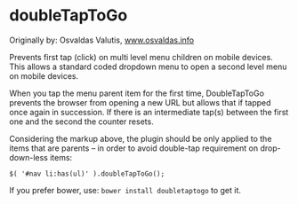 doubleTapToGo
=============
Originally by: Osvaldas Valutis, www.osvaldas.info

Prevents first tap (click) on multi level menu children on mobile devices.  This allows a standard coded dropdown menu to open a second level menu on mobile devices.

When you tap the menu parent item for the first time, DoubleTapToGo prevents the browser from opening a new URL but allows that if tapped once again in succession. If there is an intermediate tap(s) between the first one and the second the counter resets. 

Considering the markup above, the plugin should be only applied to the items that are parents – in order to avoid double-tap requirement on drop-down-less items:

```$( '#nav li:has(ul)' ).doubleTapToGo();```

If you prefer bower, use: ```bower install doubletaptogo``` to get it.

